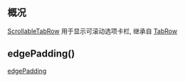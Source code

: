 ## 概况

[ScrollableTabRow](/API/UI/Compose/Widget/ScrollableTabRow/README.md) 用于显示可滚动选项卡栏,
继承自 [TabRow](/API/UI/Compose/Widget/TabRow/README.md)

## edgePadding()

[edgePadding](edgePadding.md ":include")